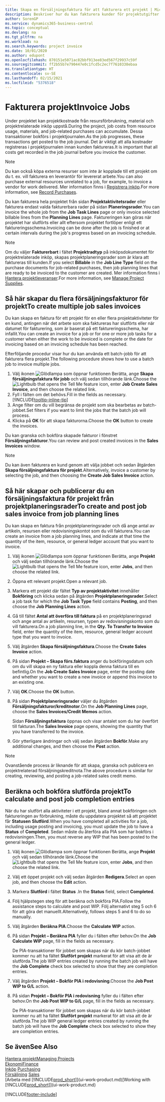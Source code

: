 ```yaml
---
title: Skapa en försäljningsfaktura för att fakturera ett projekt | Microsoft Docs
description: Beskriver hur du kan fakturera kunder för projektutgifter allt eftersom projektet fortskrider.
author: SorenGP
ms.service: dynamics365-business-central
ms.topic: conceptual
ms.devlang: na
ms.tgt_pltfrm: na
ms.workload: na
ms.search.keywords: project invoice
ms.date: 10/01/2020
ms.author: edupont
ms.openlocfilehash: 870151e5071ac82bbf913ee83ed567f29937c59f
ms.sourcegitcommit: ff2b55b7e790447e0c1fcd5c2ec7f7610338ebaa
ms.translationtype: HT
ms.contentlocale: sv-SE
ms.lasthandoff: 02/15/2021
ms.locfileid: "5376518"
---
```

# <a name="invoice-jobs"></a><span data-ttu-id="6cac8-103">Fakturera projekt</span><span class="sxs-lookup"><span data-stu-id="6cac8-103">Invoice Jobs</span></span>
<span data-ttu-id="6cac8-104">Under projektet kan projektkostnade från resursförbrukning, material och projektrelaterade inköp uppstå.</span><span class="sxs-lookup"><span data-stu-id="6cac8-104">During the project, job costs from resource usage, materials, and job-related purchases can accumulate.</span></span> <span data-ttu-id="6cac8-105">Dessa transaktioner bokförs i projektjournalen.</span><span class="sxs-lookup"><span data-stu-id="6cac8-105">As the job progresses, these transactions get posted to the job journal.</span></span> <span data-ttu-id="6cac8-106">Det är viktigt att alla kostnader registreras i projektjournalen innan kunden faktureras.</span><span class="sxs-lookup"><span data-stu-id="6cac8-106">It is important that all costs get recorded in the job journal before you invoice the customer.</span></span>

> [!NOTE]
> <span data-ttu-id="6cac8-107">Du kan också köpa externa resurser som inte är kopplade till ett projekt om du t. ex. vill fakturera en leverantör för levererat arbete.</span><span class="sxs-lookup"><span data-stu-id="6cac8-107">You can also purchase external resources unrelated to a job, for example, to invoice a vendor for work delivered.</span></span> <span data-ttu-id="6cac8-108">Mer information finns i [Registrera inköp](purchasing-how-record-purchases.md).</span><span class="sxs-lookup"><span data-stu-id="6cac8-108">For more information, see [Record Purchases](purchasing-how-record-purchases.md).</span></span>

<span data-ttu-id="6cac8-109">Du kan fakturera hela projektet från sidan **Projektaktivitetsrader** eller fakturera endast valda fakturerbara rader på sidan **Planeringsrader**.</span><span class="sxs-lookup"><span data-stu-id="6cac8-109">You can invoice the whole job from the **Job Task Lines** page or only invoice selected billable lines from the **Planning Lines** page.</span></span> <span data-ttu-id="6cac8-110">Faktureringen kan göras när projektet har slutförts eller allt eftersom projektet fortlöper enligt ett faktureringsschema.</span><span class="sxs-lookup"><span data-stu-id="6cac8-110">Invoicing can be done after the job is finished or at certain intervals during the job's progress based on an invoicing schedule.</span></span>

> [!NOTE]  
> <span data-ttu-id="6cac8-111">Om du väljer **Fakturerbart** i fältet **Projektradtyp** på inköpsdokumentet för projektrelaterade inköp, skapas projektplaneringsrader som är klara att faktureras till kunden.</span><span class="sxs-lookup"><span data-stu-id="6cac8-111">If you select **Billable** in the **Job Line Type** field on the purchase documents for job-related purchases, then job planning lines that are ready to be invoiced to the customer are created.</span></span> <span data-ttu-id="6cac8-112">Mer information finns i [Hantera projektleveranser](projects-how-manage-project-supplies.md).</span><span class="sxs-lookup"><span data-stu-id="6cac8-112">For more information, see [Manage Project Supplies](projects-how-manage-project-supplies.md).</span></span>

## <a name="to-create-multiple-job-sales-invoices"></a><span data-ttu-id="6cac8-113">Så här skapar du flera försäljningsfakturor för projekt</span><span class="sxs-lookup"><span data-stu-id="6cac8-113">To create multiple job sales invoices</span></span>
<span data-ttu-id="6cac8-114">Du kan skapa en faktura för ett projekt för en eller flera projektaktiviteter för en kund, antingen när det arbete som ska faktureras har slutförts eller när datumet för fakturering, som är baserat på ett faktureringsschema, har infallit.</span><span class="sxs-lookup"><span data-stu-id="6cac8-114">You can create an invoice for a job or for one or more job tasks for a customer when either the work to be invoiced is complete or the date for invoicing based on an invoicing schedule has been reached.</span></span>

<span data-ttu-id="6cac8-115">Efterföljande procedur visar hur du kan använda ett batch-jobb för att fakturera flera projekt.</span><span class="sxs-lookup"><span data-stu-id="6cac8-115">The following procedure shows how to use a batch job to invoice multiple jobs.</span></span>  

1. <span data-ttu-id="6cac8-116">Välj ikonen ![Glödlampa som öppnar funktionen Berätta](media/ui-search/search_small.png "Berätta vad du vill göra"), ange **Skapa försäljningsfaktura för jobb** och välj sedan tillhörande länk.</span><span class="sxs-lookup"><span data-stu-id="6cac8-116">Choose the ![Lightbulb that opens the Tell Me feature](media/ui-search/search_small.png "Tell me what you want to do") icon, enter **Job Create Sales Invoice**, and then choose the related link.</span></span>  
2. <span data-ttu-id="6cac8-117">Fyll i fälten om det behövs.</span><span class="sxs-lookup"><span data-stu-id="6cac8-117">Fill in the fields as necessary.</span></span> [!INCLUDE[tooltip-inline-tip](includes/tooltip-inline-tip_md.md)]
3. <span data-ttu-id="6cac8-118">Ange filter om du vill begränsa de projekt som ska bearbetas av batch-jobbet.</span><span class="sxs-lookup"><span data-stu-id="6cac8-118">Set filters if you want to limit the jobs that the batch job will process.</span></span>
4. <span data-ttu-id="6cac8-119">Klicka på **OK** för att skapa fakturorna.</span><span class="sxs-lookup"><span data-stu-id="6cac8-119">Choose the **OK** button to create the invoices.</span></span>  

<span data-ttu-id="6cac8-120">Du kan granska och bokföra skapade fakturor i fönstret **Försäljningsfakturor**.</span><span class="sxs-lookup"><span data-stu-id="6cac8-120">You can review and post created invoices in the **Sales Invoices** window.</span></span>

> [!NOTE]
> <span data-ttu-id="6cac8-121">Du kan även fakturera en kund genom att välja jobbet och sedan åtgärden **Skapa försäljningsfaktura för projekt**.</span><span class="sxs-lookup"><span data-stu-id="6cac8-121">Alternatively, invoice a customer by selecting the job, and then choosing the **Create Job Sales Invoice** action.</span></span> 

## <a name="to-create-and-post-job-sales-invoice-from-job-planning-lines"></a><span data-ttu-id="6cac8-122">Så här skapar och publicerar du en försäljningsfaktura för projekt från projektplaneringsrader</span><span class="sxs-lookup"><span data-stu-id="6cac8-122">To create and post job sales invoice from job planning lines</span></span>
<span data-ttu-id="6cac8-123">Du kan skapa en faktura från projektplaneringsrader och då ange antal av artikeln, resursen eller redovisningskontot som du vill fakturera.</span><span class="sxs-lookup"><span data-stu-id="6cac8-123">You can create an invoice from a job planning lines, and indicate at that time the quantity of the item, resource, or general ledger account that you want to invoice.</span></span>

1. <span data-ttu-id="6cac8-124">Välj ikonen ![Glödlampa som öppnar funktionen Berätta](media/ui-search/search_small.png "Berätta vad du vill göra"), ange **Projekt** och välj sedan tillhörande länk.</span><span class="sxs-lookup"><span data-stu-id="6cac8-124">Choose the ![Lightbulb that opens the Tell Me feature](media/ui-search/search_small.png "Tell me what you want to do") icon, enter **Jobs**, and then choose the related link.</span></span>
2. <span data-ttu-id="6cac8-125">Öppna ett relevant projekt.</span><span class="sxs-lookup"><span data-stu-id="6cac8-125">Open a relevant job.</span></span>
3. <span data-ttu-id="6cac8-126">Markera ett projekt där fältet **Typ av projektaktivitet** innehåller **Bokföring** och klicka sedan på åtgärden **Projektplaneringsrader**.</span><span class="sxs-lookup"><span data-stu-id="6cac8-126">Select a job task for which the **Job Task Type** field contains **Posting**, and then choose the **Job Planning Lines** action.</span></span>  
4. <span data-ttu-id="6cac8-127">Gå till fältet **Antal att överföra till faktura** på en projektplaneringsrad och ange antal av artikeln, resursen, typen av redovisningskonto som du vill fakturera.</span><span class="sxs-lookup"><span data-stu-id="6cac8-127">On a job planning line, in the **Qty. To Transfer to Invoice** field, enter the quantity of the item, resource, general ledger account type that you want to invoice.</span></span>  
5. <span data-ttu-id="6cac8-128">Välj åtgärden **Skapa försäljningsfaktura**.</span><span class="sxs-lookup"><span data-stu-id="6cac8-128">Choose the **Create Sales Invoice** action.</span></span>
6. <span data-ttu-id="6cac8-129">På sidan **Projekt – Skapa förs.faktura** anger du bokföringsdatum och om du vill skapa en ny faktura eller koppla denna faktura till en befintlig.</span><span class="sxs-lookup"><span data-stu-id="6cac8-129">On the **Job Create Sales Invoice** page, enter the posting date and whether you want to create a new invoice or append this invoice to an existing one.</span></span>
7. <span data-ttu-id="6cac8-130">Välj **OK**.</span><span class="sxs-lookup"><span data-stu-id="6cac8-130">Choose the **OK** button.</span></span>  
8. <span data-ttu-id="6cac8-131">På sidan **Projektplaneringsrader** väljer du åtgärden **Försäljningsfakturor/kreditnotor**.</span><span class="sxs-lookup"><span data-stu-id="6cac8-131">On the **Job Planning Lines** page, choose the **Sales Invoices/Credit Memos** action.</span></span>

    <span data-ttu-id="6cac8-132">Sidan **Försäljningsfaktura** öppnas och visar antalet som du har överfört till fakturan.</span><span class="sxs-lookup"><span data-stu-id="6cac8-132">The **Sales Invoice** page opens, showing the quantity that you have transferred to the invoice.</span></span>
9. <span data-ttu-id="6cac8-133">Gör ytterligare ändringar och välj sedan åtgärden **Bokför**.</span><span class="sxs-lookup"><span data-stu-id="6cac8-133">Make any additional changes, and then choose the **Post** action.</span></span>

> [!NOTE]  
>   <span data-ttu-id="6cac8-134">Ovanstående process är liknande för att skapa, granska och publicera en projektrelaterad försäljningskreditnota.</span><span class="sxs-lookup"><span data-stu-id="6cac8-134">The above procedure is similar for creating, reviewing, and posting a job-related sales credit memo.</span></span>

## <a name="to-calculate-and-post-job-completion-entries"></a><span data-ttu-id="6cac8-135">Beräkna och bokföra slutförda projekt</span><span class="sxs-lookup"><span data-stu-id="6cac8-135">To calculate and post job completion entries</span></span>
<span data-ttu-id="6cac8-136">När du har slutfört alla aktiviteter i ett projekt, bland annat bokföringen och faktureringen av förbrukning, måste du uppdatera projektet så att projektet får **Statusen** **Slutförd**.</span><span class="sxs-lookup"><span data-stu-id="6cac8-136">When you have completed all activities for a job, including usage posting and invoicing, you must update the job to have a **Status** of **Completed**.</span></span> <span data-ttu-id="6cac8-137">Sedan måste du återföra alla PIA som har bokförs i redovisningen.</span><span class="sxs-lookup"><span data-stu-id="6cac8-137">Then, you must reverse any WIP that has been posted to the general ledger.</span></span>

1. <span data-ttu-id="6cac8-138">Välj ikonen ![Glödlampa som öppnar funktionen Berätta](media/ui-search/search_small.png "Berätta vad du vill göra"), ange **Projekt** och välj sedan tillhörande länk.</span><span class="sxs-lookup"><span data-stu-id="6cac8-138">Choose the ![Lightbulb that opens the Tell Me feature](media/ui-search/search_small.png "Tell me what you want to do") icon, enter **Jobs**, and then choose the related link.</span></span>  
2. <span data-ttu-id="6cac8-139">Välj ett öppet projekt och välj sedan åtgärden **Redigera**.</span><span class="sxs-lookup"><span data-stu-id="6cac8-139">Select an open job, and then choose the **Edit** action.</span></span>
3. <span data-ttu-id="6cac8-140">Markera **Slutförd** i fältet **Status** .</span><span class="sxs-lookup"><span data-stu-id="6cac8-140">In the **Status** field, select **Completed**.</span></span>
4. <span data-ttu-id="6cac8-141">Följ hjälpstegen steg för att beräkna och bokföra PIA.</span><span class="sxs-lookup"><span data-stu-id="6cac8-141">Follow the assistance steps to calculate and post WIP.</span></span> <span data-ttu-id="6cac8-142">Följ alternativt steg 5 och 6 för att göra det manuellt.</span><span class="sxs-lookup"><span data-stu-id="6cac8-142">Alternatively, follows steps 5 and 6 to do so manually.</span></span>  
5. <span data-ttu-id="6cac8-143">Välj åtgärden **Beräkna PIA**.</span><span class="sxs-lookup"><span data-stu-id="6cac8-143">Choose the **Calculate WIP** action.</span></span>
6. <span data-ttu-id="6cac8-144">På sidan **Projekt – Beräkna PIA** fyller du i fälten efter behov.</span><span class="sxs-lookup"><span data-stu-id="6cac8-144">On the **Job Calculate WIP** page, fill in the fields as necessary.</span></span>  

     <span data-ttu-id="6cac8-145">De PIA-transaktioner för jobbet som skapas när du kör batch-jobbet kommer nu att ha fältet **Slutfört projekt** markerat för att visa att de är slutförda.</span><span class="sxs-lookup"><span data-stu-id="6cac8-145">The job WIP entries created by running the batch job will have the **Job Complete** check box selected to show that they are completion entries.</span></span>  
7. <span data-ttu-id="6cac8-146">Välj åtgärden **Projekt – Bokför PIA i redovisning**.</span><span class="sxs-lookup"><span data-stu-id="6cac8-146">Choose the **Job Post WIP to G/L** action.</span></span>
8. <span data-ttu-id="6cac8-147">På sidan **Projekt – Bokför PIA i redovisning** fyller du i fälten efter behov.</span><span class="sxs-lookup"><span data-stu-id="6cac8-147">On the **Job Post WIP to G/L** page, fill in the fields as necessary.</span></span>  

     <span data-ttu-id="6cac8-148">De PIA-transaktioner för jobbet som skapas när du kör batch-jobbet kommer nu att ha fältet **Slutfört projekt** markerat för att visa att de är slutförda.</span><span class="sxs-lookup"><span data-stu-id="6cac8-148">The job WIP general ledger entries created by running the batch job will have the **Job Complete** check box selected to show they are completion entries.</span></span>

## <a name="see-also"></a><span data-ttu-id="6cac8-149">Se även</span><span class="sxs-lookup"><span data-stu-id="6cac8-149">See Also</span></span>
[<span data-ttu-id="6cac8-150">Hantera projekt</span><span class="sxs-lookup"><span data-stu-id="6cac8-150">Managing Projects</span></span>](projects-manage-projects.md)  
[<span data-ttu-id="6cac8-151">Ekonomi</span><span class="sxs-lookup"><span data-stu-id="6cac8-151">Finance</span></span>](finance.md)  
<span data-ttu-id="6cac8-152">[Inköp](purchasing-manage-purchasing.md)       </span><span class="sxs-lookup"><span data-stu-id="6cac8-152">[Purchasing](purchasing-manage-purchasing.md)       </span></span>  
<span data-ttu-id="6cac8-153">[Försäljning](sales-manage-sales.md)    </span><span class="sxs-lookup"><span data-stu-id="6cac8-153">[Sales](sales-manage-sales.md)    </span></span>  
<span data-ttu-id="6cac8-154">[Arbeta med [!INCLUDE[prod_short](includes/prod_short.md)]](ui-work-product.md)</span><span class="sxs-lookup"><span data-stu-id="6cac8-154">[Working with [!INCLUDE[prod_short](includes/prod_short.md)]](ui-work-product.md)</span></span>  


[!INCLUDE[footer-include](includes/footer-banner.md)]